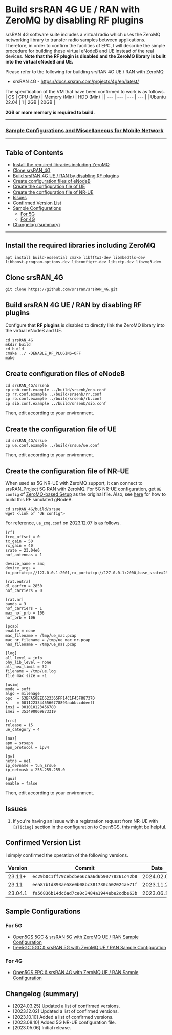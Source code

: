 # Build srsRAN 4G UE / RAN with ZeroMQ by disabling RF plugins
srsRAN 4G software suite includes a virtual radio which uses the ZeroMQ networking library to transfer radio samples between applications.
Therefore, in order to confirm the facilities of EPC, I will describe the simple procedure for building these virtual eNodeB and UE instead of the real devices.
**Note that the RF plugin is disabled and the ZeroMQ library is built into the virtual eNodeB and UE.**

Please refer to the following for building srsRAN 4G UE / RAN with ZeroMQ.
- srsRAN 4G - https://docs.srsran.com/projects/4g/en/latest/

The specification of the VM that have been confirmed to work is as follows.
| OS | CPU (Min) | Memory (Min) | HDD (Min) |
| --- | --- | --- | --- |
| Ubuntu 22.04 | 1 | 2GB | 20GB |

**2GB or more memory is required to build.**

---

### [Sample Configurations and Miscellaneous for Mobile Network](https://github.com/s5uishida/sample_config_misc_for_mobile_network)

---

<a id="toc"></a>

## Table of Contents

- [Install the required libraries including ZeroMQ](#install_libs)
- [Clone srsRAN_4G](#clone_srsran)
- [Build srsRAN 4G UE / RAN by disabling RF plugins](#build)
- [Create configuration files of eNodeB](#create_enb_config)
- [Create the configuration file of UE](#create_ue_config)
- [Create the configuration file of NR-UE](#create_nr_ue_config)
- [Issues](#issues)
- [Confirmed Version List](#ver_list)
- [Sample Configurations](#sample_conf)
  - [For 5G](#5g_conf)
  - [For 4G](#4g_conf)
- [Changelog (summary)](#changelog)

---

<a id="install_libs"></a>

## Install the required libraries including ZeroMQ

```
apt install build-essential cmake libfftw3-dev libmbedtls-dev libboost-program-options-dev libconfig++-dev libsctp-dev libzmq3-dev
```

<a id="clone_srsran"></a>

## Clone srsRAN_4G

```
git clone https://github.com/srsran/srsRAN_4G.git
```

<a id="build"></a>

## Build srsRAN 4G UE / RAN by disabling RF plugins

Configure that **RF plugins** is disabled to directly link the ZeroMQ library into the virtual eNodeB and UE.
```
cd srsRAN_4G
mkdir build
cd build
cmake ../ -DENABLE_RF_PLUGINS=OFF
make
```

<a id="create_enb_config"></a>

## Create configuration files of eNodeB

```
cd srsRAN_4G/srsenb
cp enb.conf.example ../build/srsenb/enb.conf
cp rr.conf.example ../build/srsenb/rr.conf
cp rb.conf.example ../build/srsenb/rb.conf
cp sib.conf.example ../build/srsenb/sib.conf
```
Then, edit according to your environment.

<a id="create_ue_config"></a>

## Create the configuration file of UE

```
cd srsRAN_4G/srsue
cp ue.conf.example ../build/srsue/ue.conf
```
Then, edit according to your environment.

<a id="create_nr_ue_config"></a>

## Create the configuration file of NR-UE

When used as 5G NR-UE with ZeroMQ support, it can connect to srsRAN_Project 5G RAN with ZeroMQ.
For 5G NR-UE configuration, get `UE config` of [ZeroMQ-based Setup](https://docs.srsran.com/projects/project/en/latest/tutorials/source/srsUE/source/index.html#zeromq-based-setup) as the original file.
Also, see [here](https://github.com/s5uishida/build_srsran_5g_zmq) for how to build this RF simulated gNodeB.
```
cd srsRAN_4G/build/srsue
wget <link of "UE config">
```
For reference, `ue_zmq.conf` on 2023.12.07 is as follows.
```
[rf]
freq_offset = 0
tx_gain = 50
rx_gain = 40
srate = 23.04e6
nof_antennas = 1

device_name = zmq
device_args = tx_port=tcp://127.0.0.1:2001,rx_port=tcp://127.0.0.1:2000,base_srate=23.04e6

[rat.eutra]
dl_earfcn = 2850
nof_carriers = 0

[rat.nr]
bands = 3
nof_carriers = 1
max_nof_prb = 106
nof_prb = 106

[pcap]
enable = none
mac_filename = /tmp/ue_mac.pcap
mac_nr_filename = /tmp/ue_mac_nr.pcap
nas_filename = /tmp/ue_nas.pcap

[log]
all_level = info
phy_lib_level = none
all_hex_limit = 32
filename = /tmp/ue.log
file_max_size = -1

[usim]
mode = soft
algo = milenage
opc  = 63BFA50EE6523365FF14C1F45F88737D
k    = 00112233445566778899aabbccddeeff
imsi = 001010123456780
imei = 353490069873319

[rrc]
release = 15
ue_category = 4

[nas]
apn = srsapn
apn_protocol = ipv4

[gw]
netns = ue1
ip_devname = tun_srsue
ip_netmask = 255.255.255.0

[gui]
enable = false

```
Then, edit according to your environment.

<a id="issues"></a>

## Issues

1. If you're having an issue with a registration request from NR-UE with `[slicing]` section in the configuration to Open5GS, [this](https://github.com/srsran/srsRAN_4G/pull/1214) might be helpful.

<a id="ver_list"></a>

## Confirmed Version List

I simply confirmed the operation of the following versions.

| Version | Commit | Date | Issues |
| --- | --- | --- | -- |
| 23.11+ | `ec29b0c1ff79cebcbe66caa6d6b90778261c42b8` | 2024.02.01 | 1 |
| 23.11 | `eea87b1d893ae58e0b08bc381730c502024ae71f` | 2023.11.23 | 1 |
| 23.04.1 | `fa56836b14dc6ad7ce0c3484a1944ebe2cdbe63b` | 2023.06.19 | 1 |

<a id="sample_conf"></a>

## Sample Configurations

<a id="5g_conf"></a>

### For 5G

- [Open5GS 5GC & srsRAN 5G with ZeroMQ UE / RAN Sample Configuration](https://github.com/s5uishida/open5gs_5gc_srsran_sample_config)
- [free5GC 5GC & srsRAN 5G with ZeroMQ UE / RAN Sample Configuration](https://github.com/s5uishida/free5gc_srsran_sample_config)

<a id="4g_conf"></a>

### For 4G

- [Open5GS EPC & srsRAN 4G with ZeroMQ UE / RAN Sample Configuration](https://github.com/s5uishida/open5gs_epc_srsran_sample_config)

<a id="changelog"></a>

## Changelog (summary)

- [2024.03.25] Updated a list of confirmed versions.
- [2023.12.02] Updated a list of confirmed versions.
- [2023.10.10] Added a list of confirmed versions.
- [2023.08.10] Added 5G NR-UE configuration file.
- [2023.05.06] Initial release.
